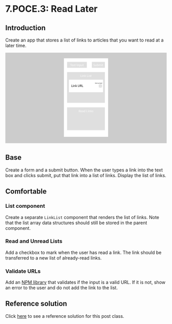 # 7.POCE.3: Read Later

## Introduction

Create an app that stores a list of links to articles that you want to read at a later time.

![Sample UI for this app](../../.gitbook/assets/img_0043.jpg)

## Base

Create a form and a submit button. When the user types a link into the text box and clicks submit, put that link into a list of links. Display the list of links.

## Comfortable

### List component

Create a separate `LinkList` component that renders the list of links. Note that the list array data structures should still be stored in the parent component.

### Read and Unread Lists

Add a checkbox to mark when the user has read a link. The link should be transferred to a new list of already-read links.

### Validate URLs

Add an [NPM library](https://www.npmjs.com/package/valid-url) that validates if the input is a valid URL. If it is not, show an error to the user and do not add the link to the list.

## Reference solution

Click [here](https://github.com/rocketacademy/react-express-base-bootcamp/tree/solution-read-later) to see a reference solution for this post class.

